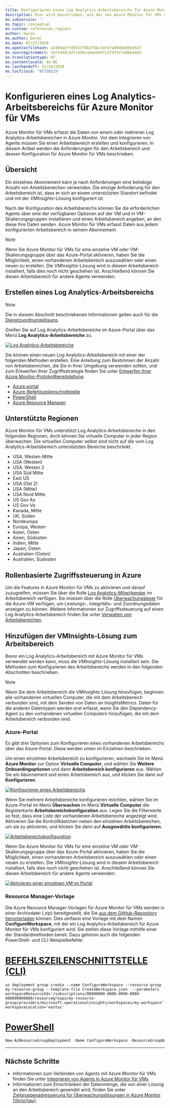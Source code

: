 ```yaml
---
title: Konfigurieren eines Log Analytics-Arbeitsbereichs für Azure Monitor für VMs
description: Hier wird beschrieben, wie der von Azure Monitor für VMs verwendete Log Analytics-Arbeitsbereich erstellt und konfiguriert wird.
ms.subservice: ''
ms.topic: conceptual
ms.custom: references_regions
author: bwren
ms.author: bwren
ms.date: 07/27/2020
ms.openlocfilehash: a4380ae7fdb523f8b2f5bc14fefa094b6d96e547
ms.sourcegitcommit: 1bf144dc5d7c496c4abeb95fc2f473cfa0bbed43
ms.translationtype: HT
ms.contentlocale: de-DE
ms.lasthandoff: 11/24/2020
ms.locfileid: "95750529"
---
```

# <a name="configure-log-analytics-workspace-for-azure-monitor-for-vms"></a>Konfigurieren eines Log Analytics-Arbeitsbereichs für Azure Monitor für VMs
Azure Monitor für VMs erfasst die Daten von einem oder mehreren Log Analytics-Arbeitsbereichen in Azure Monitor. Vor dem Integrieren von Agents müssen Sie einen Arbeitsbereich erstellen und konfigurieren. In diesem Artikel werden die Anforderungen für den Arbeitsbereich und dessen Konfiguration für Azure Monitor für VMs beschrieben.

## <a name="overview"></a>Übersicht
Ein einzelnes Abonnement kann je nach Anforderungen eine beliebige Anzahl von Arbeitsbereichen verwenden. Die einzige Anforderung für den Arbeitsbereich ist, dass er sich an einem unterstützten Standort befindet und mit der *VMInsights*-Lösung konfiguriert ist.

Nach der Konfiguration des Arbeitsbereichs können Sie die erforderlichen Agents über eine der verfügbaren Optionen auf der VM und in VM-Skalierungsgruppen installieren und einen Arbeitsbereich angeben, an den diese ihre Daten senden. Azure Monitor für VMs erfasst Daten aus jedem konfigurierten Arbeitsbereich in seinem Abonnement.

> [!NOTE]
> Wenn Sie Azure Monitor für VMs für eine einzelne VM oder VM-Skalierungsgruppe über das Azure-Portal aktivieren, haben Sie die Möglichkeit, einen vorhandenen Arbeitsbereich auszuwählen oder einen neuen zu erstellen. Die *VMInsights*-Lösung wird in diesem Arbeitsbereich installiert, falls dies noch nicht geschehen ist. Anschließend können Sie diesen Arbeitsbereich für andere Agents verwenden.


## <a name="create-log-analytics-workspace"></a>Erstellen eines Log Analytics-Arbeitsbereichs

>[!NOTE]
>Die in diesem Abschnitt beschriebenen Informationen gelten auch für die [Dienstzuordnungslösung](service-map.md). 

Greifen Sie auf Log Analytics-Arbeitsbereiche im Azure-Portal über das Menü **Log Analytics-Arbeitsbereiche** zu.

[![Log Analytics-Arbeitsbereiche](media/vminsights-configure-workspace/log-analytics-workspaces.png)](media/vminsights-configure-workspace/log-analytics-workspaces.png#lightbox)

Sie können einen neuen Log Analytics-Arbeitsbereich mit einer der folgenden Methoden erstellen. Eine Anleitung zum Bestimmen der Anzahl von Arbeitsbereichen, die Sie in Ihrer Umgebung verwenden sollten, und zum Entwerfen Ihrer Zugriffsstrategie finden Sie unter [Entwerfen Ihrer Azure Monitor-Protokollbereitstellung](../platform/design-logs-deployment.md).


* [Azure portal](../../azure-monitor/learn/quick-create-workspace.md)
* [Azure-Befehlszeilenschnittstelle](../../azure-monitor/learn/quick-create-workspace-cli.md)
* [PowerShell](../platform/powershell-workspace-configuration.md)
* [Azure Resource Manager](../samples/resource-manager-workspace.md)

## <a name="supported-regions"></a>Unterstützte Regionen

Azure Monitor für VMs unterstützt Log Analytics-Arbeitsbereiche in den folgenden Regionen, doch können Sie virtuelle Computer in jeder Region überwachen. Die virtuellen Computer selbst sind nicht auf die vom Log Analytics-Arbeitsbereich unterstützten Bereiche beschränkt.

- USA, Westen-Mitte
- USA (Westen)
- USA, Westen 2
- USA Süd Mitte
- East US
- USA (Ost 2)
- USA (Mitte)
- USA Nord Mitte
- US Gov Az
- US Gov Va
- Kanada, Mitte
- UK, Süden
- Nordeuropa
- Europa, Westen
- Asien, Osten
- Asien, Südosten
- Indien, Mitte
- Japan, Osten
- Australien (Osten)
- Australien, Südosten

## <a name="azure-role-based-access-control"></a>Rollenbasierte Zugriffssteuerung in Azure
Um die Features in Azure Monitor für VMs zu aktivieren und darauf zuzugreifen, müssen Sie über die Rolle [Log Analytics-Mitwirkender](../platform/manage-access.md#manage-access-using-azure-permissions) im Arbeitsbereich verfügen. Sie müssen über die Rolle [Überwachungsleser](../platform/roles-permissions-security.md#built-in-monitoring-roles) für die Azure-VM verfügen, um Leistungs-, Integritäts- und Zuordnungsdaten anzeigen zu können. Weitere Informationen zur Zugriffssteuerung auf einen Log Analytics-Arbeitsbereich finden Sie unter [Verwalten von Arbeitsbereichen](../platform/manage-access.md).

## <a name="add-vminsights-solution-to-workspace"></a>Hinzufügen der VMInsights-Lösung zum Arbeitsbereich
Bevor ein Log Analytics-Arbeitsbereich mit Azure Monitor für VMs verwendet werden kann, muss die *VMInsights*-Lösung installiert sein. Die Methoden zum Konfigurieren des Arbeitsbereichs werden in den folgenden Abschnitten beschrieben.

> [!NOTE]
> Wenn Sie dem Arbeitsbereich die *VMInsights*-Lösung hinzufügen, beginnen alle vorhandenen virtuellen Computer, die mit dem Arbeitsbereich verbunden sind, mit dem Senden von Daten an InsightsMetrics. Daten für die anderen Datentypen werden erst erfasst, wenn Sie den Dependency-Agent zu den vorhandenen virtuellen Computern hinzufügen, die mit dem Arbeitsbereich verbunden sind.

### <a name="azure-portal"></a>Azure-Portal
Es gibt drei Optionen zum Konfigurieren eines vorhandenen Arbeitsbereichs über das Azure-Portal. Diese werden unten im Einzelnen beschrieben.

Um einen einzelnen Arbeitsbereich zu konfigurieren, wechseln Sie im Menü **Azure Monitor** zur Option **Virtuelle Computer**, und wählen Sie **Weitere Onboardingoptionen** und dann **Arbeitsbereich konfigurieren** aus. Wählen Sie ein Abonnement und einen Arbeitsbereich aus, und klicken Sie dann auf **Konfigurieren**.

[![Konfigurieren eines Arbeitsbereichs](media/vminsights-enable-at-scale-policy/configure-workspace.png)](media/vminsights-enable-at-scale-policy/configure-workspace.png#lightbox)

Wenn Sie mehrere Arbeitsbereiche konfigurieren möchten, wählen Sie im Azure-Portal im Menü **Überwachen** im Menü **Virtuelle Computer** die Registerkarte **Arbeitsbereichskonfiguration** aus. Legen Sie die Filterwerte so fest, dass eine Liste der vorhandenen Arbeitsbereiche angezeigt wird. Aktivieren Sie die Kontrollkästchen neben den einzelnen Arbeitsbereichen, um sie zu aktivieren, und klicken Sie dann auf **Ausgewählte konfigurieren**.

[![Arbeitsbereichskonfiguration](media/vminsights-enable-at-scale-policy/workspace-configuration.png)](media/vminsights-enable-at-scale-policy/workspace-configuration.png#lightbox)


Wenn Sie Azure Monitor für VMs für eine einzelne VM oder VM-Skalierungsgruppe über das Azure-Portal aktivieren, haben Sie die Möglichkeit, einen vorhandenen Arbeitsbereich auszuwählen oder einen neuen zu erstellen. Die *VMInsights*-Lösung wird in diesem Arbeitsbereich installiert, falls dies noch nicht geschehen ist. Anschließend können Sie diesen Arbeitsbereich für andere Agents verwenden.

[![Aktivieren einer einzelnen VM im Portal](media/vminsights-enable-single-vm/enable-vminsights-vm-portal.png)](media/vminsights-enable-single-vm/enable-vminsights-vm-portal.png#lightbox)


### <a name="resource-manager-template"></a>Resource Manager-Vorlage
Die Azure Resource Manager-Vorlagen für Azure Monitor für VMs werden in einer Archivdatei (.zip) bereitgestellt, die Sie [aus dem GitHub-Repository herunterladen](https://aka.ms/VmInsightsARMTemplates) können. Dies umfasst eine Vorlage mit dem Namen **ConfigureWorkspace**, mit der ein Log Analytics-Arbeitsbereich für Azure Monitor für VMs konfiguriert wird. Sie stellen diese Vorlage mithilfe einer der Standardmethoden bereit. Dazu gehören auch die folgenden PowerShell- und CLI-Beispielbefehle: 

# <a name="cli"></a>[BEFEHLSZEILENSCHNITTSTELLE (CLI)](#tab/CLI)

```azurecli
az deployment group create --name ConfigureWorkspace --resource-group my-resource-group --template-file CreateWorkspace.json  --parameters workspaceResourceId='/subscriptions/00000000-0000-0000-0000-000000000000/resourcegroups/my-resource-group/providers/microsoft.operationalinsights/workspaces/my-workspace' workspaceLocation='eastus'

```

# <a name="powershell"></a>[PowerShell](#tab/PowerShell)

```powershell
New-AzResourceGroupDeployment -Name ConfigureWorkspace -ResourceGroupName my-resource-group -TemplateFile ConfigureWorkspace.json -workspaceResourceId /subscriptions/00000000-0000-0000-0000-000000000000/resourcegroups/my-resource-group/providers/microsoft.operationalinsights/workspaces/my-workspace -location eastus
```

---



## <a name="next-steps"></a>Nächste Schritte
- Informationen zum Verbinden von Agents mit Azure Monitor für VMs finden Sie unter [Integrieren von Agents in Azure Monitor für VMs](vminsights-enable-overview.md).
- Informationen zum Einschränken der Datenmenge, die von einer Lösung an den Arbeitsbereich gesendet wird, finden Sie unter [Zielgruppenadressierung für Überwachungslösungen in Azure Monitor (Vorschau)](solution-targeting.md).
